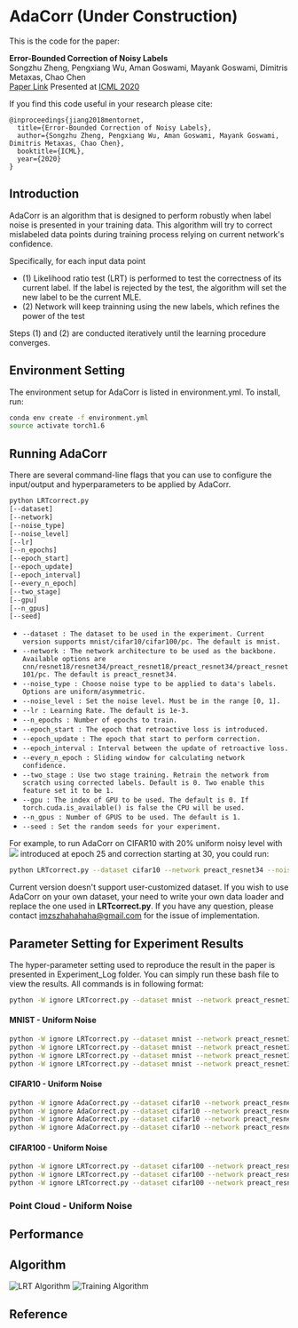 # AdaCorr (Under Construction)

This is the code for the paper:

**<a> Error-Bounded Correction of Noisy Labels </a>**
<br>
Songzhu Zheng, Pengxiang Wu, Aman Goswami, Mayank Goswami, Dimitris Metaxas, Chao Chen
</br>
[Paper Link](https://arxiv.org/pdf/2011.10077.pdf)
Presented at [ICML 2020](https://icml.cc/virtual/2020/poster/6161)

If you find this code useful in your research please cite:
```
@inproceedings{jiang2018mentornet,
  title={Error-Bounded Correction of Noisy Labels},
  author={Songzhu Zheng, Pengxiang Wu, Aman Goswami, Mayank Goswami, Dimitris Metaxas, Chao Chen},
  booktitle={ICML},
  year={2020}
}
```

## Introduction 

AdaCorr is an algorithm that is designed to perform robustly when label noise is presented in your training data. This algorithm will try to correct mislabeled data points during training process relying on current network's confidence. 

Specifically, for each input data point
- (1) Likelihood ratio test (LRT) is performed to test the correctness of its current label. If the label is rejected by the test, the algorithm will set the new label to be the current MLE. 
- (2) Network will keep trainning using the new labels, which refines the power of the test

Steps (1) and (2) are conducted iteratively until the learning procedure converges.

## Environment Setting

The environment setup for AdaCorr is listed in environment.yml. To install, run:

```bash
conda env create -f environment.yml
source activate torch1.6
```

## Running AdaCorr 

There are several command-line flags that you can use to configure the input/output and hyperparameters to be applied by AdaCorr.

```bash
python LRTcorrect.py 
[--dataset] 
[--network]  
[--noise_type]
[--noise_level]
[--lr] 
[--n_epochs] 
[--epoch_start] 
[--epoch_update] 
[--epoch_interval] 
[--every_n_epoch] 
[--two_stage] 
[--gpu] 
[--n_gpus] 
[--seed]
```

- `--dataset : The dataset to be used in the experiment. Current version supports mnist/cifar10/cifar100/pc. The default is mnist.`
- `--network : The network architecture to be used as the backbone. Available options are cnn/resnet18/resnet34/preact_resnet18/preact_resnet34/preact_resnet101/pc. The default is preact_resnet34.`
- `--noise_type : Choose noise type to be applied to data's labels. Options are uniform/asymmetric.`
- `--noise_level : Set the noise level. Must be in the range [0, 1].`
- `--lr : Learning Rate. The default is 1e-3.`
- `--n_epochs : Number of epochs to train.`
- `--epoch_start : The epoch that retroactive loss is introduced.`
- `--epoch_update : The epoch that start to perform correction.`
- `--epoch_interval : Interval between the update of retroactive loss.`
- `--every_n_epoch : Sliding window for calculating network confidence.`
- `--two_stage : Use two stage training. Retrain the network from scratch using corrected labels. Default is 0. Two enable this feature set it to be 1.`
- `--gpu : The index of GPU to be used. The default is 0. If torch.cuda.is_available() is false the CPU will be used.`
- `--n_gpus : Number of GPUS to be used. The default is 1.`
- `--seed : Set the random seeds for your experiment.`

For example, to run AdaCorr on CIFAR10 with 20% uniform noisy level with <img src="https://render.githubusercontent.com/render/math?math=L_{ce}"> introduced at epoch 25 and correction starting at 30, you could run:
```bash
python LRTcorrect.py --dataset cifar10 --network preact_resnet34 --noise_type uniform --noise_level 0.2 --n_epochs 180 --epoch_start 25 --epoch_update 30
```

Current version doesn't support user-customized dataset. If you wish to use AdaCorr on your own dataset, your need to write your own data loader and replace the one used in __LRTcorrect.py__. If you have any question, please contact <imzszhahahaha@gmail.com> for the issue of implementation.

## Parameter Setting for Experiment Results ##
The hyper-parameter setting used to reproduce the result in the paper is presented in Experiment_Log folder. You can simply run these bash file to view the results.
All commands is in following format:
```bash
python -W ignore LRTcorrect.py --dataset mnist --network preact_resnet34 --noise_type uniform --noise_level 0.2 --lr 1e-3 --epoch_start 10 --epoch_update 15 --n_epochs 180 --n_gpus 1 --gpu 0
```
#### MNIST - Uniform Noise ####
```bash
python -W ignore LRTcorrect.py --dataset mnist --network preact_resnet34 --noise_type uniform --noise_level 0.2 --lr 1e-3 --epoch_start 10 --epoch_update 15 --n_epochs 180 --n_gpus 1 --gpu 0
python -W ignore LRTcorrect.py --dataset mnist --network preact_resnet34 --noise_type uniform --noise_level 0.4 --lr 1e-3 --epoch_start 10 --epoch_update 15 --n_epochs 180 --n_gpus 1 --gpu 0 
python -W ignore LRTcorrect.py --dataset mnist --network preact_resnet34 --noise_type uniform --noise_level 0.6 --lr 1e-3 --epoch_start 10 --epoch_update 15 --n_epochs 180 --n_gpus 1 --gpu 0 
python -W ignore LRTcorrect.py --dataset mnist --network preact_resnet34 --noise_type uniform --noise_level 0.8 --lr 1e-3  --epoch_start 5 --epoch_update 10 --n_epochs 180 --n_gpus 1 --gpu 0 
```
#### CIFAR10 - Uniform Noise ####
```bash
python -W ignore AdaCorrect.py --dataset cifar10 --network preact_resnet34 --noise_type uniform --noise_level 0.2 --lr 1e-3 --n_epochs 180 --epoch_start 25 --epoch_update 30 --gpu 1 --n_gpus 1
python -W ignore AdaCorrect.py --dataset cifar10 --network preact_resnet34 --noise_type uniform --noise_level 0.4 --lr 1e-3 --n_epochs 180 --epoch_start 25 --epoch_update 30 --gpu 1 --n_gpus 1
python -W ignore AdaCorrect.py --dataset cifar10 --network preact_resnet34 --noise_type uniform --noise_level 0.6 --lr 1e-3 --n_epochs 180 --epoch_start 25 --epoch_update 30 --gpu 1 --n_gpus 1
python -W ignore AdaCorrect.py --dataset cifar10 --network preact_resnet34 --noise_type uniform --noise_level 0.8 --lr 1e-3 --n_epochs 180 --epoch_start 20 --epoch_update 25 --gpu 1 --n_gpus 1 
```
#### CIFAR100 - Uniform Noise ####
```bash
python -W ignore LRTcorrect.py --dataset cifar100 --network preact_resnet34 --n_epochs 180 --lr 1e-3 --noise_type uniform --noise_level 0.4 --epoch_start 25 --epoch_update 30 --gpu 0 --n_gpus 1
python -W ignore LRTcorrect.py --dataset cifar100 --network preact_resnet34 --n_epochs 180 --lr 1e-3 --noise_type uniform --noise_level 0.6 --epoch_start 25 --epoch_update 30 --gpu 0 --n_gpus 1
python -W ignore LRTcorrect.py --dataset cifar100 --network preact_resnet34 --n_epochs 180 --lr 1e-3 --noise_type uniform --noise_level 0.8 --epoch_start 30 --epoch_update 35 --gpu 0 --n_gpus 1
```
### Point Cloud - Uniform Noise ###

## Performance

## Algorithm
![LRT Algorithm](https://github.com/pingqingsheng/LRT/blob/master/images/alg_1.png)
![Training Algorithm](https://github.com/pingqingsheng/LRT/blob/master/images/alg_2.png)

## Reference


